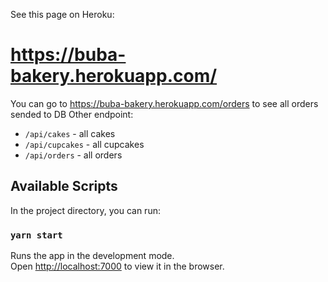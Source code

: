 See this page on Heroku:
# https://buba-bakery.herokuapp.com/

You can go to https://buba-bakery.herokuapp.com/orders to see all orders sended to DB
Other endpoint:
- `/api/cakes` - all cakes
- `/api/cupcakes` - all cupcakes
- `/api/orders` - all orders

## Available Scripts

In the project directory, you can run:

### `yarn start`

Runs the app in the development mode.<br />
Open [http://localhost:7000](http://localhost:7000) to view it in the browser.

